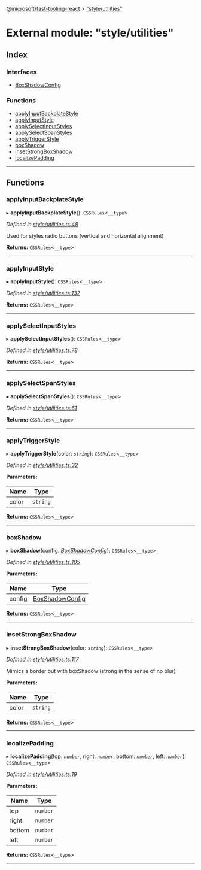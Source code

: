 [@microsoft/fast-tooling-react](../README.md) > ["style/utilities"](../modules/_style_utilities_.md)

# External module: "style/utilities"

## Index

### Interfaces

* [BoxShadowConfig](../interfaces/_style_utilities_.boxshadowconfig.md)

### Functions

* [applyInputBackplateStyle](_style_utilities_.md#applyinputbackplatestyle)
* [applyInputStyle](_style_utilities_.md#applyinputstyle)
* [applySelectInputStyles](_style_utilities_.md#applyselectinputstyles)
* [applySelectSpanStyles](_style_utilities_.md#applyselectspanstyles)
* [applyTriggerStyle](_style_utilities_.md#applytriggerstyle)
* [boxShadow](_style_utilities_.md#boxshadow)
* [insetStrongBoxShadow](_style_utilities_.md#insetstrongboxshadow)
* [localizePadding](_style_utilities_.md#localizepadding)

---

## Functions

<a id="applyinputbackplatestyle"></a>

###  applyInputBackplateStyle

▸ **applyInputBackplateStyle**(): `CSSRules`<`__type`>

*Defined in [style/utilities.ts:48](https://github.com/Microsoft/fast-dna/blob/164dd3ca/packages/fast-tooling-react/src/style/utilities.ts#L48)*

Used for styles radio buttons (vertical and horizontal alignment)

**Returns:** `CSSRules`<`__type`>

___
<a id="applyinputstyle"></a>

###  applyInputStyle

▸ **applyInputStyle**(): `CSSRules`<`__type`>

*Defined in [style/utilities.ts:132](https://github.com/Microsoft/fast-dna/blob/164dd3ca/packages/fast-tooling-react/src/style/utilities.ts#L132)*

**Returns:** `CSSRules`<`__type`>

___
<a id="applyselectinputstyles"></a>

###  applySelectInputStyles

▸ **applySelectInputStyles**(): `CSSRules`<`__type`>

*Defined in [style/utilities.ts:78](https://github.com/Microsoft/fast-dna/blob/164dd3ca/packages/fast-tooling-react/src/style/utilities.ts#L78)*

**Returns:** `CSSRules`<`__type`>

___
<a id="applyselectspanstyles"></a>

###  applySelectSpanStyles

▸ **applySelectSpanStyles**(): `CSSRules`<`__type`>

*Defined in [style/utilities.ts:61](https://github.com/Microsoft/fast-dna/blob/164dd3ca/packages/fast-tooling-react/src/style/utilities.ts#L61)*

**Returns:** `CSSRules`<`__type`>

___
<a id="applytriggerstyle"></a>

###  applyTriggerStyle

▸ **applyTriggerStyle**(color: *`string`*): `CSSRules`<`__type`>

*Defined in [style/utilities.ts:32](https://github.com/Microsoft/fast-dna/blob/164dd3ca/packages/fast-tooling-react/src/style/utilities.ts#L32)*

**Parameters:**

| Name | Type |
| ------ | ------ |
| color | `string` |

**Returns:** `CSSRules`<`__type`>

___
<a id="boxshadow"></a>

###  boxShadow

▸ **boxShadow**(config: *[BoxShadowConfig](../interfaces/_style_utilities_.boxshadowconfig.md)*): `CSSRules`<`__type`>

*Defined in [style/utilities.ts:105](https://github.com/Microsoft/fast-dna/blob/164dd3ca/packages/fast-tooling-react/src/style/utilities.ts#L105)*

**Parameters:**

| Name | Type |
| ------ | ------ |
| config | [BoxShadowConfig](../interfaces/_style_utilities_.boxshadowconfig.md) |

**Returns:** `CSSRules`<`__type`>

___
<a id="insetstrongboxshadow"></a>

###  insetStrongBoxShadow

▸ **insetStrongBoxShadow**(color: *`string`*): `CSSRules`<`__type`>

*Defined in [style/utilities.ts:117](https://github.com/Microsoft/fast-dna/blob/164dd3ca/packages/fast-tooling-react/src/style/utilities.ts#L117)*

Mimics a border but with boxShadow (strong in the sense of no blur)

**Parameters:**

| Name | Type |
| ------ | ------ |
| color | `string` |

**Returns:** `CSSRules`<`__type`>

___
<a id="localizepadding"></a>

###  localizePadding

▸ **localizePadding**(top: *`number`*, right: *`number`*, bottom: *`number`*, left: *`number`*): `CSSRules`<`__type`>

*Defined in [style/utilities.ts:19](https://github.com/Microsoft/fast-dna/blob/164dd3ca/packages/fast-tooling-react/src/style/utilities.ts#L19)*

**Parameters:**

| Name | Type |
| ------ | ------ |
| top | `number` |
| right | `number` |
| bottom | `number` |
| left | `number` |

**Returns:** `CSSRules`<`__type`>

___

